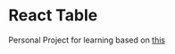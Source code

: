 # React Table 
Personal Project for learning based on [this](https://www.youtube.com/watch?v=iALQ_YQ5dg0&list=PLC3y8-rFHvwgWTSrDiwmUsl4ZvipOw9Cz&index=2&ab_channel=Codevolution)

